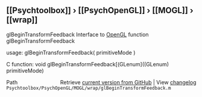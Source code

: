 ## [[Psychtoolbox]] &#8250; [[PsychOpenGL]] &#8250; [[MOGL]] &#8250; [[wrap]]

glBeginTransformFeedback  Interface to [OpenGL](OpenGL) function glBeginTransformFeedback  
  
usage:  glBeginTransformFeedback( primitiveMode )  
  
C function:  void glBeginTransformFeedback[(GLenum]((GLenum) primitiveMode)  




<div class="code_header" style="text-align:right;">
  <span style="float:left;">Path&nbsp;&nbsp;</span> <span class="counter">Retrieve <a href=
  "https://raw.github.com/Psychtoolbox-3/Psychtoolbox-3/beta/Psychtoolbox/PsychOpenGL/MOGL/wrap/glBeginTransformFeedback.m">current version from GitHub</a> | View <a href=
  "https://github.com/Psychtoolbox-3/Psychtoolbox-3/commits/beta/Psychtoolbox/PsychOpenGL/MOGL/wrap/glBeginTransformFeedback.m">changelog</a></span>
</div>
<div class="code">
  <code>Psychtoolbox/PsychOpenGL/MOGL/wrap/glBeginTransformFeedback.m</code>
</div>

